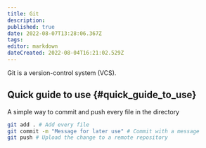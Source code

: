 ```yaml
---
title: Git
description: 
published: true
date: 2022-08-07T13:28:06.367Z
tags: 
editor: markdown
dateCreated: 2022-08-04T16:21:02.529Z
---
```


Git is a version-control system (VCS).

## Quick guide to use {#quick_guide_to_use}

A simple way to commit and push every file in the directory
```bash
git add . # Add every file
git commit -m "Message for later use" # Commit with a message
git push # Upload the change to a remote repository
```